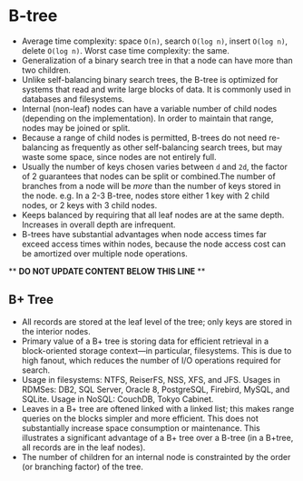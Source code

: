 B-tree
======

* Average time complexity: space `O(n)`, search `O(log n)`, insert `O(log n)`, delete `O(log n)`. Worst case time complexity: the same.
* Generalization of a binary search tree in that a node can have more than two children.
* Unlike self-balancing binary search trees, the B-tree is optimized for systems that read and write large blocks of data. It is commonly used in databases and filesystems.
* Internal (non-leaf) nodes can have a variable number of child nodes (depending on the implementation). In order to maintain that range, nodes may be joined or split.
* Because a range of child nodes is permitted, B-trees do not need re-balancing as frequently as other self-balancing search trees, but may waste some space, since nodes are not entirely full.
* Usually the number of keys chosen varies between `d` and `2d`, the factor of 2 guarantees that nodes can be split or combined.The number of branches from a node will be _more_ than the number of keys stored in the node. e.g. In a 2-3 B-tree, nodes store either 1 key with 2 child nodes, or 2 keys with 3 child nodes.
* Keeps balanced by requiring that all leaf nodes are at the same depth. Increases in overall depth are infrequent.
* B-trees have substantial advantages when node access times far exceed access times within nodes, because the node access cost can be amortized over multiple node operations.

** **DO NOT UPDATE CONTENT BELOW THIS LINE** **

B+ Tree
-------

* All records are stored at the leaf level of the tree; only keys are stored in the interior nodes.
* Primary value of a B+ tree is storing data for efficient retrieval in a block-oriented storage context&mdash;in particular, filesystems. This is due to high fanout, which reduces the number of I/O operations required for search.
* Usage in filesystems: NTFS, ReiserFS, NSS, XFS, and JFS. Usages in RDMSes: DB2, SQL Server, Oracle 8, PostgreSQL, Firebird, MySQL, and SQLite. Usage in NoSQL: CouchDB, Tokyo Cabinet.
* Leaves in a B+ tree are oftened linked with a linked list; this makes range queries on the blocks simpler and more efficient. This does not substantially increase space consumption or maintenance. This illustrates a significant advantage of a B+ tree over a B-tree (in a B+tree, all records are in the leaf nodes).
* The number of children for an internal node is constrainted by the order (or branching factor) of the tree.

